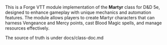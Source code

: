 This is a Forge VTT module implementation of the **Martyr** class for D&D 5e, designed to enhance gameplay with unique mechanics and automation features. The module allows players to create Martyr characters that can harness Vengeance and Mercy points, cast Blood Magic spells, and manage resources effectively.

The source of truth is under docs/class-doc.md
